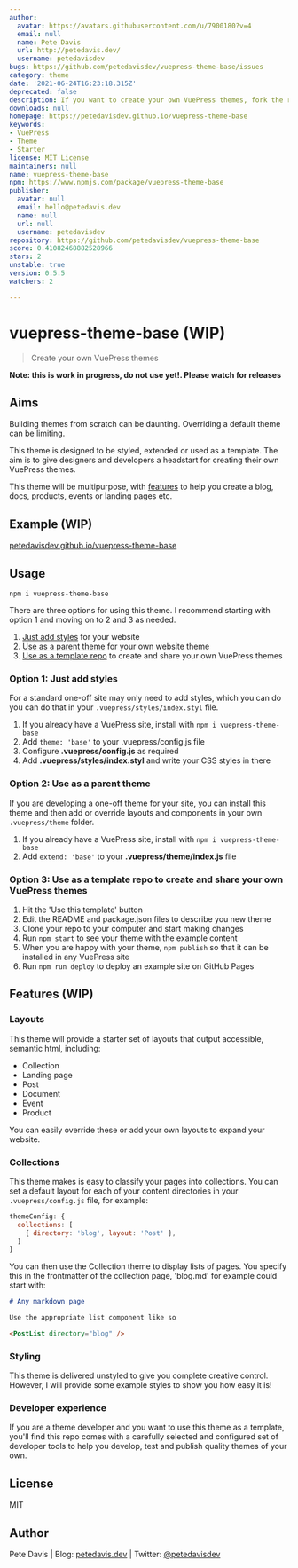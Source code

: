 ```yaml
---
author:
  avatar: https://avatars.githubusercontent.com/u/7900180?v=4
  email: null
  name: Pete Davis
  url: http://petedavis.dev/
  username: petedavisdev
bugs: https://github.com/petedavisdev/vuepress-theme-base/issues
category: theme
date: '2021-06-24T16:23:18.315Z'
deprecated: false
description: If you want to create your own VuePress themes, fork the repo!
downloads: null
homepage: https://petedavisdev.github.io/vuepress-theme-base
keywords:
- VuePress
- Theme
- Starter
license: MIT License
maintainers: null
name: vuepress-theme-base
npm: https://www.npmjs.com/package/vuepress-theme-base
publisher:
  avatar: null
  email: hello@petedavis.dev
  name: null
  url: null
  username: petedavisdev
repository: https://github.com/petedavisdev/vuepress-theme-base
score: 0.41082468882528966
stars: 2
unstable: true
version: 0.5.5
watchers: 2

---
```


# vuepress-theme-base (WIP)

> Create your own VuePress themes

**Note: this is work in progress, **do not use yet!**. Please watch for releases**

## Aims

Building themes from scratch can be daunting. Overriding a default theme can be limiting.

This theme is designed to be styled, extended or used as a template. The aim is to give designers and developers a headstart for creating their own VuePress themes.

This theme will be multipurpose, with [features](#features) to help you create a blog, docs, products, events or landing pages etc.

## Example (WIP)

[petedavisdev.github.io/vuepress-theme-base](https://petedavisdev.github.io/vuepress-theme-base/)

## Usage

```
npm i vuepress-theme-base
```

There are three options for using this theme. I recommend starting with option 1 and moving on to 2 and 3 as needed.

1. [Just add styles](#option-1-just-add-styles) for your website
2. [Use as a parent theme](#option-2-use-as-a-parent-theme) for your own website theme
3. [Use as a template repo](#option-3-use-as-a-template-repo-to-create-and-share-your-own-VuePress-themes) to create and share your own VuePress themes

### Option 1: Just add styles

For a standard one-off site may only need to add styles, which you can do you can do that in your `.vuepress/styles/index.styl` file.

1. If you already have a VuePress site, install with `npm i vuepress-theme-base`
2. Add `theme: 'base'` to your .vuepress/config.js file
3. Configure **.vuepress/config.js** as required
4. Add **.vuepress/styles/index.styl** and write your CSS styles in there

### Option 2: Use as a parent theme

If you are developing a one-off theme for your site, you can install this theme and then add or override layouts and components in your own `.vuepress/theme` folder.

1. If you already have a VuePress site, install with `npm i vuepress-theme-base`
2. Add `extend: 'base'` to your **.vuepress/theme/index.js** file

### Option 3: Use as a template repo to create and share your own VuePress themes

1. Hit the 'Use this template' button
2. Edit the README and package.json files to describe you new theme
3. Clone your repo to your computer and start making changes
4. Run `npm start` to see your theme with the example content
6. When you are happy with your theme, `npm publish` so that it can be installed in any VuePress site
5. Run `npm run deploy` to deploy an example site on GitHub Pages

## Features (WIP)

### Layouts
This theme will provide a starter set of layouts that output accessible, semantic html, including:
- Collection
- Landing page
- Post
- Document
- Event
- Product

You can easily override these or add your own layouts to expand your website.

### Collections
This theme makes is easy to classify your pages into collections. You can set a default layout for each of your content directories in your `.vuepress/config.js` file, for example:

``` js
themeConfig: {
  collections: [
    { directory: 'blog', layout: 'Post' },
  ]
}
```

You can then use the Collection theme to display lists of pages. You specify this in the frontmatter of the collection page, 'blog.md' for example could start with:

``` md
# Any markdown page

Use the appropriate list component like so

<PostList directory="blog" />
```

### Styling

This theme is delivered unstyled to give you complete creative control. However, I will provide some example styles to show you how easy it is!

### Developer experience
If you are a theme developer and you want to use this theme as a template, you'll find this repo comes with a carefully selected and configured set of developer tools to help you develop, test and publish quality themes of your own.

## License
MIT

## Author
Pete Davis | Blog: [petedavis.dev](https://petedavis.dev) | Twitter: [@petedavisdev](https://twitter.com/petedavisdev)
